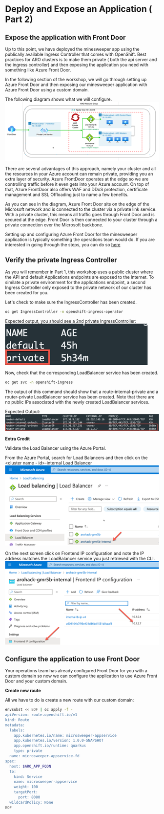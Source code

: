 # Deploy and Expose an Application ( Part 2)

## Expose the application with Front Door
Up to this point, we have deployed the minesweeper app using the publically available Ingress Controller that comes with OpenShift.  Best practices for ARO clusters is to make them private ( both the api server and the ingress controller) and then exposing the application you need with something like Azure Front Door.

In the following section of the workshop, we will go through setting up Azure Front Door and then exposing our minesweeper application with Azure Front Door using a custom domain.

The following diagram shows what we will configure.
![Image](images/aro-frontdoor.png)

There are several advantages of this approach, namely your cluster and all the resources in your Azure account can remain private, providing you an extra layer of security. Azure FrontDoor operates at the edge so we are controlling traffic before it even gets into your Azure account. On top of that, Azure FrontDoor also offers WAF and DDoS protection, certificate management and SSL Offloading just to name a few benefits.

As you can see in the diagram, Azure Front Door sits on the edge of the Microsoft network and is connected to the cluster via a private link service.  With a private cluster, this means all traffic goes through Front Door and is secured at the edge.  Front Door is then connected to your cluster through a private connection over the Microsoft backbone.

Setting up and configuring Azure Front Door for the minesweeper application is typically something the operations team would do.  If you are interested in going through the steps, you can do so [here](../ops/6-front-door.md)  

## Verify the private Ingress Controller
As you will remember in Part 1, this workshop uses a public cluster where the API and default Applications endpoints are exposed to the Internet.  To similate a private environment for the applications endpoint, a second Ingress Controller only exposed to the private network of our cluster has been created for you.


Let's check to make sure the IngressController has been created.

```bash
oc get IngressController -n openshift-ingress-operator
```

Expected output, you should see a 2nd private IngressController:
![Image](images/IngressControllers.png)

Now, check that the corresponding LoadBalancer service has been created.

```bash
oc get svc -n openshift-ingress
```

The output of this command should show that a route-internal-private and a router-private LoadBalancer service has been created.  Note that there are no public IPs associated with the newly created LoadBalancer services.

Expected Output:
![Image](images/LoadBalancer-Services.png)

**Extra Credit**<br>

Validate the Load Balancer using the Azure Portal.

From the Azure Portal, search for Load Balancers and then click on the \<cluster name -  id\>-internal Load Balancer
![Image](images/LoadBalancerPortal-List.png)

On the next screen click on Frontend IP configuration and note the IP address matches the LoadBalancer service you just retrieved with the CLI.
![Image](images/NewLB.png)


## Configure the application to use Front Door
Your operations team has already configured Front Door for you with a custom domain so now we can configure the application to use Azure Front Door and your custom domain.

**Create new route**

All we have to do is create a new route with our custom domain:

```bash
envsubst << EOF | oc apply -f -
apiVersion: route.openshift.io/v1
kind: Route
metadata:
  labels:
    app.kubernetes.io/name: microsweeper-appservice
    app.kubernetes.io/version: 1.0.0-SNAPSHOT
    app.openshift.io/runtime: quarkus
    type: private
  name: microsweeper-appservice-fd
spec:
  host: $ARO_APP_FQDN
  to:
    kind: Service
    name: microsweeper-appservice
    weight: 100
    targetPort:
      port: 8080
  wildcardPolicy: None
EOF
```
